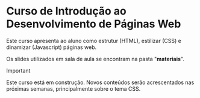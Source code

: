 # Curso de Introdução ao Desenvolvimento de Páginas Web

Este curso apresenta ao aluno como estrutur (HTML), estilizar (CSS) e dinamizar (Javascript) páginas web.

Os slides utilizados em sala de aula se encontram na pasta "**materiais**".

> [!IMPORTANT]
> Este curso está em construção.
> Novos conteúdos serão acrescentados nas próximas semanas, principalmente sobre o tema CSS.
